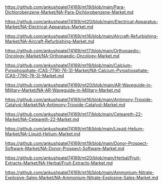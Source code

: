 <p><a href="https://github.com/ankushpatel74169/mt19/blob/main/Para-Dichlorobenzene-Market/NA-Para-Dichlorobenzene-Market.md">https://github.com/ankushpatel74169/mt19/blob/main/Para-Dichlorobenzene-Market/NA-Para-Dichlorobenzene-Market.md</a></p><p><a href="https://github.com/ankushpatel74169/mt20/blob/main/Electrical-Apparatus-Market/NA-Electrical-Apparatus-Market.md">https://github.com/ankushpatel74169/mt20/blob/main/Electrical-Apparatus-Market/NA-Electrical-Apparatus-Market.md</a></p><p><a href="https://github.com/ankushpatel74169/mt16/blob/main/Aircraft-Refurbishing-Market/NA-Aircraft-Refurbishing-Market.md">https://github.com/ankushpatel74169/mt16/blob/main/Aircraft-Refurbishing-Market/NA-Aircraft-Refurbishing-Market.md</a></p><p><a href="https://github.com/ankushpatel74169/mt17/blob/main/Orthopaedic-Oncology-Market/NA-Orthopaedic-Oncology-Market.md">https://github.com/ankushpatel74169/mt17/blob/main/Orthopaedic-Oncology-Market/NA-Orthopaedic-Oncology-Market.md</a></p><p><a href="https://github.com/ankushpatel74169/mt19/blob/main/Calcium-Pyrophosphate-(CAS-7790-76-3)-Market/NA-Calcium-Pyrophosphate-(CAS-7790-76-3)-Market.md">https://github.com/ankushpatel74169/mt19/blob/main/Calcium-Pyrophosphate-(CAS-7790-76-3)-Market/NA-Calcium-Pyrophosphate-(CAS-7790-76-3)-Market.md</a></p><p><a href="https://github.com/ankushpatel74169/mt20/blob/main/AR-Waveguide-in-Military-Market/NA-AR-Waveguide-in-Military-Market.md">https://github.com/ankushpatel74169/mt20/blob/main/AR-Waveguide-in-Military-Market/NA-AR-Waveguide-in-Military-Market.md</a></p><p><a href="https://github.com/ankushpatel74169/mt16/blob/main/Antimony-Trioxide-Catalyst-Market/NA-Antimony-Trioxide-Catalyst-Market.md">https://github.com/ankushpatel74169/mt16/blob/main/Antimony-Trioxide-Catalyst-Market/NA-Antimony-Trioxide-Catalyst-Market.md</a></p><p><a href="https://github.com/ankushpatel74169/mt17/blob/main/Ceteareth-22-Market/NA-Ceteareth-22-Market.md">https://github.com/ankushpatel74169/mt17/blob/main/Ceteareth-22-Market/NA-Ceteareth-22-Market.md</a></p><p><a href="https://github.com/ankushpatel74169/mt18/blob/main/Liquid-Helium-Market/NA-Liquid-Helium-Market.md">https://github.com/ankushpatel74169/mt18/blob/main/Liquid-Helium-Market/NA-Liquid-Helium-Market.md</a></p><p><a href="https://github.com/ankushpatel74169/mt19/blob/main/Donor-Prospect-Software-Market/NA-Donor-Prospect-Software-Market.md">https://github.com/ankushpatel74169/mt19/blob/main/Donor-Prospect-Software-Market/NA-Donor-Prospect-Software-Market.md</a></p><p><a href="https://github.com/ankushpatel74169/mt20/blob/main/Herbal/Fruit-Extracts-Market/NA-Herbal/Fruit-Extracts-Market.md">https://github.com/ankushpatel74169/mt20/blob/main/Herbal/Fruit-Extracts-Market/NA-Herbal/Fruit-Extracts-Market.md</a></p><p><a href="https://github.com/ankushpatel74169/mt16/blob/main/Ammonium-Nitrate-Explosive-Sales-Market/NA-Ammonium-Nitrate-Explosive-Sales-Market.md">https://github.com/ankushpatel74169/mt16/blob/main/Ammonium-Nitrate-Explosive-Sales-Market/NA-Ammonium-Nitrate-Explosive-Sales-Market.md</a></p>
